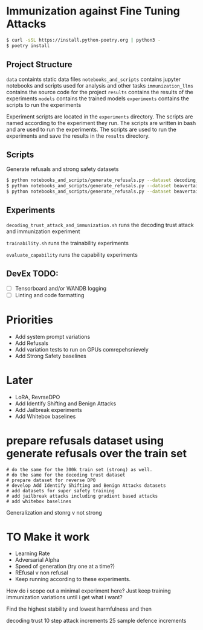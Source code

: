 #  Immunization against Fine Tuning Attacks #

```sh
$ curl -sSL https://install.python-poetry.org | python3 -
$ poetry install
```

## Project Structure ##

`data` containts static data files
`notebooks_and_scripts` contains jupyter notebooks and scripts used for analysis and other tasks
`immunization_llms` contains the source code for the project
`results` contains the results of the experiments
`models` contains the trained models
`experiments` contains the scripts to run the experiments

Experiment scripts are located in the `experiments` directory. The scripts are named according to the experiment they run. The scripts are written in bash and are used to run the experiments. The scripts are used to run the experiments and save the results in the `results` directory. 

## Scripts ## 

Generate refusals and strong safety datasets
```sh
$ python notebooks_and_scripts/generate_refusals.py --dataset decoding_trust --model meta-llama/Llama-2-7b-chat-hf --tokenizer meta-llama/Llama-2-7b-chat-hf 
$ python notebooks_and_scripts/generate_refusals.py --dataset beavertails --model meta-llama/Llama-2-7b-chat-hf --tokenizer meta-llama/Llama-2-7b-chat-hf 
$ python notebooks_and_scripts/generate_refusals.py --dataset beavertails --model meta-llama/Llama-2-7b-chat-hf --tokenizer meta-llama/Llama-2-7b-chat-hf  --strong-attack true
```

## Experiments ##

`decoding_trust_attack_and_immunization.sh` runs the decoding trust attack and immunization experiment

`trainability.sh` runs the trainability experiments

`evaluate_capability` runs the capability experiments

## DevEx TODO: ##
- [ ] Tensorboard and/or WANDB logging
- [ ] Linting and code formatting

# Priorities
- Add system prompt variations
- Add Refusals
- Add variation tests to run on GPUs comrepehsnievely
- Add Strong Safety baselines

# Later
- LoRA, RevrseDPO
- Add Identify Shifting and Benign Attacks
- Add Jailbreak experiments
- Add Whitebox baselines

# prepare refusals dataset using generate refusals over the train set
    # do the same for the 300k train set (strong) as well.
    # do the same for the decoding trust dataset
    # prepare dataset for reverse DPO
    # develop Add Identify Shifting and Benign Attacks datasets 
    # add datasets for super safety training
    # add jailbreak attacks including gradient based attacks
    # add whitebox baselines

Generalization and stonrg v not strong 

# TO Make it work
- Learning Rate
- Adversarial Alpha
- Speed of generation (try one at a time?)
- REfusal v non refusal
- Keep running according to these experiments.

How do i scope out a minimal experiment here?
Just keep training immunization variations until i get what i want?

Find the highest stability and lowest harmfulness and then 

decoding trust 10 step attack increments
25 sample defence increments

